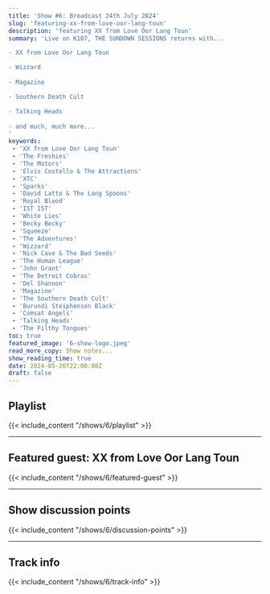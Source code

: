 ```yaml
---
title: 'Show #6: Broadcast 24th July 2024'
slug: 'featuring-xx-from-love-oor-lang-toun'
description: 'featuring XX from Love Oor Lang Toun'
summary: 'Live on K107, THE SUNDOWN SESSIONS returns with...

- XX from Love Oor Lang Toun

- Wizzard
        
- Magazine

- Southern Death Cult

- Talking Heads
          
- and much, much more...
'
keywords:
 - 'XX from Love Oor Lang Toun'
 - 'The Freshies'
 - 'The Motors'
 - 'Elvis Costello & The Attractions'
 - 'XTC'
 - 'Sparks'
 - 'David Latto & The Lang Spoons'
 - 'Royal Blood'
 - 'IST IST'
 - 'White Lies'
 - 'Becky Becky'
 - 'Squeeze'
 - 'The Adventures'
 - 'Wizzard'
 - 'Nick Cave & The Bad Seeds'
 - 'The Human League'
 - 'John Grant'
 - 'The Detroit Cobras'
 - 'Del Shannon'
 - 'Magazine'
 - 'The Southern Death Cult'
 - 'Burundi Steiphenson Black'
 - 'Comsat Angels'
 - 'Talking Heads'
 - 'The Filthy Tongues'
toc: true
featured_image: '6-show-logo.jpeg'
read_more_copy: Show notes...
show_reading_time: true
date: 2024-05-26T22:00:00Z
draft: false
---
```


## Playlist
{{< include_content "/shows/6/playlist" >}}

---

## Featured guest: XX from Love Oor Lang Toun
{{< include_content "/shows/6/featured-guest" >}}

---

## Show discussion points
{{< include_content "/shows/6/discussion-points" >}}

---

## Track info
{{< include_content "/shows/6/track-info" >}}
